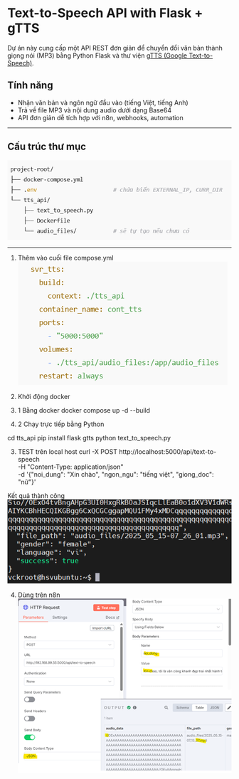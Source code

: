 # Text-to-Speech API with Flask + gTTS

Dự án này cung cấp một API REST đơn giản để chuyển đổi văn bản thành giọng nói (MP3) bằng Python Flask và thư viện [gTTS (Google Text-to-Speech)](https://pypi.org/project/gTTS/).

## Tính năng

- Nhận văn bản và ngôn ngữ đầu vào (tiếng Việt, tiếng Anh)
- Trả về file MP3 và nội dung audio dưới dạng Base64
- API đơn giản dễ tích hợp với n8n, webhooks, automation

---

## Cấu trúc thư mục

![alt text](image.png)


---

1. Thêm vào cuối file compose.yml
![alt text](image-1.png)

2. Khởi động docker
2. 1 Bằng docker
docker compose up -d --build

2. 2 Chạy trực tiếp bằng Python

cd tts_api
pip install flask gtts
python text_to_speech.py


3. TEST trên local host
curl -X POST http://localhost:5000/api/text-to-speech \
  -H "Content-Type: application/json" \
  -d '{"noi_dung": "Xin chào", "ngon_ngu": "tiếng việt", "giong_doc": "nữ"}'

Kết quả thành công
![alt text](image-2.png)

4. Dùng trên n8n
![alt text](image-3.png)